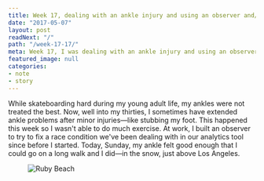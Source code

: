 ```yaml
---
title: Week 17, dealing with an ankle injury and using an observer and/or a mediator pattern
date: "2017-05-07"
layout: post
readNext: "/"
path: "/week-17-17/"
meta: Week 17, I was dealing with an ankle injury and using an observer to fix race conditions
featured_image: null
categories:
- note
- story
---
```


While skateboarding hard during my young adult life, my ankles were not treated the best. Now, well into my thirties, I sometimes have extended ankle problems after minor injuries—like stubbing my foot. This happened this week so I wasn't able to do much exercise. At work, I built an observer to try to fix a race condition we've been dealing with in our analytics tool since before I started. Today, Sunday, my ankle felt good enough that I could go on a long walk and I did—in the snow, just above Los Angeles.

<figure>
  <img src="https://yowainwright.imgix.net/wk-17/portrait.jpg?w=800&h=800&crop=focalpoint&auto=format" alt="Ruby Beach" />
</figure>
